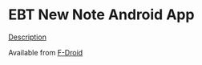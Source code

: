 # EBT New Note Android App

[Description](https://github.com/marv42/EbtNewNote/blob/master/fastlane/metadata/android/en-US/full_description.txt)

Available from [F-Droid](https://f-droid.org/en/packages/com.marv42.ebt.newnote/)
